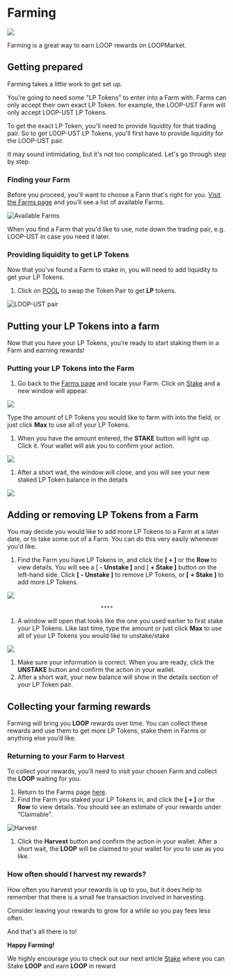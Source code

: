 # Farming

![](../.gitbook/assets/240_f_416194205_jdyjuzopxyn19mbbuuo6zslf5komwcag.jpg)

Farming is a great way to earn LOOP rewards on LOOPMarket.

## Getting prepared <a id="getting-prepared"></a>

Farming takes a little work to get set up.

You’re going to need some "LP Tokens" to enter into a Farm with. Farms can only accept their own exact LP Token. for example, the LOOP-UST Farm will only accept LOOP-UST LP Tokens.

To get the exact LP Token, you'll need to provide liquidity for that trading pair. So to get LOOP-UST LP Tokens, you'll first have to provide liquidity for the LOOP-UST pair.

It may sound intimidating, but it's not too complicated. Let's go through step by step.

### Finding your Farm <a id="finding-your-farm"></a>

Before you proceed, you'll want to choose a Farm that's right for you. [Visit the Farms page](https://tequila-graph.loop.markets/farm#stake) and you’ll see a list of available Farms.

![Available Farms](../.gitbook/assets/farms.jpg)

When you find a Farm that you'd like to use, note down the trading pair, e.g. LOOP-UST in case you need it later.

### Providing liquidity to get LP Tokens <a id="providing-liquidity-to-get-lp-tokens"></a>

Now that you've found a Farm to stake in, you will need to add liquidity to get your LP Tokens.

1. Click on [POOL](https://tequila-graph.loop.markets/pool#provide) to swap the Token Pair to get **LP** tokens. 

![LOOP-UST pair](../.gitbook/assets/loop-ust-pair.jpg)

## Putting your LP Tokens into a farm <a id="putting-your-lp-tokens-into-a-farm"></a>

Now that you have your LP Tokens, you’re ready to start staking them in a Farm and earning rewards!

### Putting your LP Tokens into the Farm <a id="putting-your-lp-tokens-into-the-farm"></a>

1. Go back to the [Farms page](https://tequila-graph.loop.markets/farm#stake) and locate your Farm. Click on [Stake](https://tequila-graph.loop.markets/farm#stake) and a new window will appear.

![](../.gitbook/assets/stake-lps-inactive.jpg)

Type the amount of LP Tokens you would like to farm with into the field, or just click **Max** to use all of your LP Tokens.

1. When you have the amount entered, the **STAKE** button will light up. Click it. Your wallet will ask you to confirm your action.

![](../.gitbook/assets/stake-lps.jpg)

1. After a short wait, the window will close, and you will see your new staked LP Token balance in the details

![](../.gitbook/assets/staked-lps.jpg)

## Adding or removing LP Tokens from a Farm <a id="adding-or-removing-lp-tokens-from-a-farm"></a>

You may decide you would like to add more LP Tokens to a Farm at a later date, or to take some out of a Farm. You can do this very easily whenever you'd like.

1. Find the Farm you have LP Tokens in, and click the **\[ + \]** or the **Row** to view details. You will see a \[ **- Unstake \]** and \[ **+ Stake \]** button on the left-hand side. Click **\[** **- Unstake \]** to remove LP Tokens, or **\[** **+ Stake \]** to add more LP Tokens.

![](../.gitbook/assets/plusminus.jpg)

                                  ****

1. A window will open that looks like the one you used earlier to first stake your LP Tokens. Like last time, type the amount or just click **Max** to use all of your LP Tokens you would like to unstake/stake 

![](../.gitbook/assets/unstake.jpg)

1. Make sure your information is correct. When you are ready, click the **UNSTAKE** button and confirm the action in your wallet.
2. After a short wait, your new balance will show in the details section of your LP Token pair.

## Collecting your farming rewards

Farming will bring you **LOOP** rewards over time. You can collect these rewards and use them to get more LP Tokens, stake them in Farms or anything else you’d like.

### Returning to your Farm to Harvest

To collect your rewards, you’ll need to visit your chosen Farm and collect the **LOOP** waiting for you.

1. Return to the Farms page [here](https://tequila-graph.loop.markets/farm#stake).
2. Find the Farm you staked your LP Tokens in, and click the **\[ + \]** or the **Row** to view details. You should see an estimate of your rewards under “Claimable ".

![Harvest](../.gitbook/assets/harvest.jpg)

1. Click the **Harvest** button and confirm the action in your wallet. After a short wait, the **LOOP** will be claimed to your wallet for you to use as you like.

### How often should I harvest my rewards?

How often you harvest your rewards is up to you, but it does help to remember that there is a small fee transaction involved in harvesting.

Consider leaving your rewards to grow for a while so you pay fees less often.

And that's all there is to!

**Happy Farming!**

We highly encourage you to check out our next article [Stake](https://app.gitbook.com/@usama-zeeyou/s/loop/~/drafts/-MiW7ZdIAXvsH0fMrr6Z/v/master/how-to/stake) where you can Stake **LOOP** and earn **LOOP** in reward

